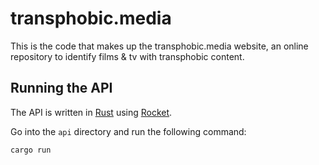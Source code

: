 # transphobic.media

This is the code that makes up the transphobic.media website, an online
repository to identify films & tv with transphobic content.

## Running the API

The API is written in [Rust](https://www.rust-lang.org/) using 
[Rocket](https://rocket.rs/).

Go into the `api` directory and run the following command:

```sh
cargo run
```